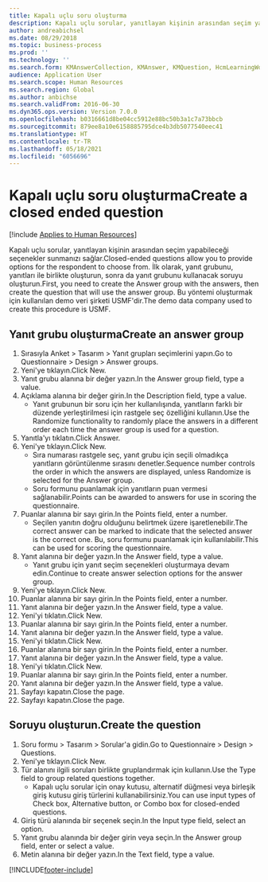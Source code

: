 ```yaml
---
title: Kapalı uçlu soru oluşturma
description: Kapalı uçlu sorular, yanıtlayan kişinin arasından seçim yapabileceği seçenekler sunmanızı sağlar.
author: andreabichsel
ms.date: 08/29/2018
ms.topic: business-process
ms.prod: ''
ms.technology: ''
ms.search.form: KMAnswerCollection, KMAnswer, KMQuestion, HcmLearningWorkspace
audience: Application User
ms.search.scope: Human Resources
ms.search.region: Global
ms.author: anbichse
ms.search.validFrom: 2016-06-30
ms.dyn365.ops.version: Version 7.0.0
ms.openlocfilehash: b0316661d8be04cc5912e88bc50b3a1c7a73bbcb
ms.sourcegitcommit: 879ee8a10e6158885795dce4b3db5077540eec41
ms.translationtype: HT
ms.contentlocale: tr-TR
ms.lasthandoff: 05/18/2021
ms.locfileid: "6056696"
---
```

# <a name="create-a-closed-ended-question"></a><span data-ttu-id="f4402-103">Kapalı uçlu soru oluşturma</span><span class="sxs-lookup"><span data-stu-id="f4402-103">Create a closed ended question</span></span>

[!include [Applies to Human Resources](../includes/applies-to-hr.md)]



<span data-ttu-id="f4402-104">Kapalı uçlu sorular, yanıtlayan kişinin arasından seçim yapabileceği seçenekler sunmanızı sağlar.</span><span class="sxs-lookup"><span data-stu-id="f4402-104">Closed-ended questions allow you to provide options for the respondent to choose from.</span></span> <span data-ttu-id="f4402-105">İlk olarak, yanıt grubunu, yanıtları ile birlikte oluşturun, sonra da yanıt grubunu kullanacak soruyu oluşturun.</span><span class="sxs-lookup"><span data-stu-id="f4402-105">First, you need to create the Answer group with the answers, then create the question that will use the answer group.</span></span> <span data-ttu-id="f4402-106">Bu yöntemi oluşturmak için kullanılan demo veri şirketi USMF'dir.</span><span class="sxs-lookup"><span data-stu-id="f4402-106">The demo data company used to create this procedure is USMF.</span></span>


## <a name="create-an-answer-group"></a><span data-ttu-id="f4402-107">Yanıt grubu oluşturma</span><span class="sxs-lookup"><span data-stu-id="f4402-107">Create an answer group</span></span>
1. <span data-ttu-id="f4402-108">Sırasıyla Anket > Tasarım > Yanıt grupları seçimlerini yapın.</span><span class="sxs-lookup"><span data-stu-id="f4402-108">Go to Questionnaire > Design > Answer groups.</span></span>
2. <span data-ttu-id="f4402-109">Yeni'ye tıklayın.</span><span class="sxs-lookup"><span data-stu-id="f4402-109">Click New.</span></span>
3. <span data-ttu-id="f4402-110">Yanıt grubu alanına bir değer yazın.</span><span class="sxs-lookup"><span data-stu-id="f4402-110">In the Answer group field, type a value.</span></span>
4. <span data-ttu-id="f4402-111">Açıklama alanına bir değer girin.</span><span class="sxs-lookup"><span data-stu-id="f4402-111">In the Description field, type a value.</span></span>
    * <span data-ttu-id="f4402-112">Yanıt grubunun bir soru için her kullanılışında, yanıtların farklı bir düzende yerleştirilmesi için rastgele seç özelliğini kullanın.</span><span class="sxs-lookup"><span data-stu-id="f4402-112">Use the Randomize functionality to randomly place the answers in a different order each time the answer group is used for a question.</span></span>  
5. <span data-ttu-id="f4402-113">Yanıtla'yı tıklatın.</span><span class="sxs-lookup"><span data-stu-id="f4402-113">Click Answer.</span></span>
6. <span data-ttu-id="f4402-114">Yeni'ye tıklayın.</span><span class="sxs-lookup"><span data-stu-id="f4402-114">Click New.</span></span>
    * <span data-ttu-id="f4402-115">Sıra numarası rastgele seç, yanıt grubu için seçili olmadıkça yanıtların görüntülenme sırasını denetler.</span><span class="sxs-lookup"><span data-stu-id="f4402-115">Sequence number controls the order in which the answers are displayed, unless Randomize is selected for the Answer group.</span></span>  
    * <span data-ttu-id="f4402-116">Soru formunu puanlamak için yanıtların puan vermesi sağlanabilir.</span><span class="sxs-lookup"><span data-stu-id="f4402-116">Points can be awarded to answers for use in scoring the questionnaire.</span></span>  
7. <span data-ttu-id="f4402-117">Puanlar alanına bir sayı girin.</span><span class="sxs-lookup"><span data-stu-id="f4402-117">In the Points field, enter a number.</span></span>
    * <span data-ttu-id="f4402-118">Seçilen yanıtın doğru olduğunu belirtmek üzere işaretlenebilir.</span><span class="sxs-lookup"><span data-stu-id="f4402-118">The correct answer can be marked to indicate that the selected answer is the correct one.</span></span> <span data-ttu-id="f4402-119">Bu, soru formunu puanlamak için kullanılabilir.</span><span class="sxs-lookup"><span data-stu-id="f4402-119">This can be used for scoring the questionnaire.</span></span>  
8. <span data-ttu-id="f4402-120">Yanıt alanına bir değer yazın.</span><span class="sxs-lookup"><span data-stu-id="f4402-120">In the Answer field, type a value.</span></span>
    * <span data-ttu-id="f4402-121">Yanıt grubu için yanıt seçim seçenekleri oluşturmaya devam edin.</span><span class="sxs-lookup"><span data-stu-id="f4402-121">Continue to create answer selection options for the answer group.</span></span>  
9. <span data-ttu-id="f4402-122">Yeni'ye tıklayın.</span><span class="sxs-lookup"><span data-stu-id="f4402-122">Click New.</span></span>
10. <span data-ttu-id="f4402-123">Puanlar alanına bir sayı girin.</span><span class="sxs-lookup"><span data-stu-id="f4402-123">In the Points field, enter a number.</span></span>
11. <span data-ttu-id="f4402-124">Yanıt alanına bir değer yazın.</span><span class="sxs-lookup"><span data-stu-id="f4402-124">In the Answer field, type a value.</span></span>
12. <span data-ttu-id="f4402-125">Yeni'yi tıklatın.</span><span class="sxs-lookup"><span data-stu-id="f4402-125">Click New.</span></span>
13. <span data-ttu-id="f4402-126">Puanlar alanına bir sayı girin.</span><span class="sxs-lookup"><span data-stu-id="f4402-126">In the Points field, enter a number.</span></span>
14. <span data-ttu-id="f4402-127">Yanıt alanına bir değer yazın.</span><span class="sxs-lookup"><span data-stu-id="f4402-127">In the Answer field, type a value.</span></span>
15. <span data-ttu-id="f4402-128">Yeni'yi tıklatın.</span><span class="sxs-lookup"><span data-stu-id="f4402-128">Click New.</span></span>
16. <span data-ttu-id="f4402-129">Puanlar alanına bir sayı girin.</span><span class="sxs-lookup"><span data-stu-id="f4402-129">In the Points field, enter a number.</span></span>
17. <span data-ttu-id="f4402-130">Yanıt alanına bir değer yazın.</span><span class="sxs-lookup"><span data-stu-id="f4402-130">In the Answer field, type a value.</span></span>
18. <span data-ttu-id="f4402-131">Yeni'yi tıklatın.</span><span class="sxs-lookup"><span data-stu-id="f4402-131">Click New.</span></span>
19. <span data-ttu-id="f4402-132">Puanlar alanına bir sayı girin.</span><span class="sxs-lookup"><span data-stu-id="f4402-132">In the Points field, enter a number.</span></span>
20. <span data-ttu-id="f4402-133">Yanıt alanına bir değer yazın.</span><span class="sxs-lookup"><span data-stu-id="f4402-133">In the Answer field, type a value.</span></span>
21. <span data-ttu-id="f4402-134">Sayfayı kapatın.</span><span class="sxs-lookup"><span data-stu-id="f4402-134">Close the page.</span></span>
22. <span data-ttu-id="f4402-135">Sayfayı kapatın.</span><span class="sxs-lookup"><span data-stu-id="f4402-135">Close the page.</span></span>

## <a name="create-the-question"></a><span data-ttu-id="f4402-136">Soruyu oluşturun.</span><span class="sxs-lookup"><span data-stu-id="f4402-136">Create the question</span></span>
1. <span data-ttu-id="f4402-137">Soru formu > Tasarım > Sorular'a gidin.</span><span class="sxs-lookup"><span data-stu-id="f4402-137">Go to Questionnaire > Design > Questions.</span></span>
2. <span data-ttu-id="f4402-138">Yeni'ye tıklayın.</span><span class="sxs-lookup"><span data-stu-id="f4402-138">Click New.</span></span>
3. <span data-ttu-id="f4402-139">Tür alanını ilgili soruları birlikte gruplandırmak için kullanın.</span><span class="sxs-lookup"><span data-stu-id="f4402-139">Use the Type field to group related questions together.</span></span>
    * <span data-ttu-id="f4402-140">Kapalı uçlu sorular için onay kutusu, alternatif düğmesi veya birleşik giriş kutusu giriş türlerini kullanabilirsiniz.</span><span class="sxs-lookup"><span data-stu-id="f4402-140">You can use input types of Check box, Alternative button, or Combo box for closed-ended questions.</span></span>  
4. <span data-ttu-id="f4402-141">Giriş türü alanında bir seçenek seçin.</span><span class="sxs-lookup"><span data-stu-id="f4402-141">In the Input type field, select an option.</span></span>
5. <span data-ttu-id="f4402-142">Yanıt grubu alanında bir değer girin veya seçin.</span><span class="sxs-lookup"><span data-stu-id="f4402-142">In the Answer group field, enter or select a value.</span></span>
6. <span data-ttu-id="f4402-143">Metin alanına bir değer yazın.</span><span class="sxs-lookup"><span data-stu-id="f4402-143">In the Text field, type a value.</span></span>



[!INCLUDE[footer-include](../includes/footer-banner.md)]